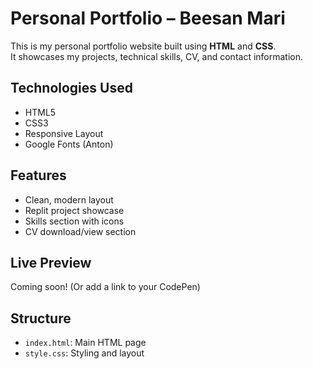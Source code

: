 # Personal Portfolio – Beesan Mari

This is my personal portfolio website built using **HTML** and **CSS**.  
It showcases my projects, technical skills, CV, and contact information.

## Technologies Used
- HTML5
- CSS3
- Responsive Layout
- Google Fonts (Anton)

## Features
- Clean, modern layout
- Replit project showcase
- Skills section with icons
- CV download/view section

## Live Preview
Coming soon! (Or add a link to your CodePen)

## Structure
- `index.html`: Main HTML page
- `style.css`: Styling and layout

